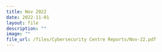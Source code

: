 ```yaml
---
title: Nov 2022
date: 2022-11-01
layout: file
description: ""
image: ""
file_url: /files/Cybersecurity Centre Reports/Nov-22.pdf
---
```

